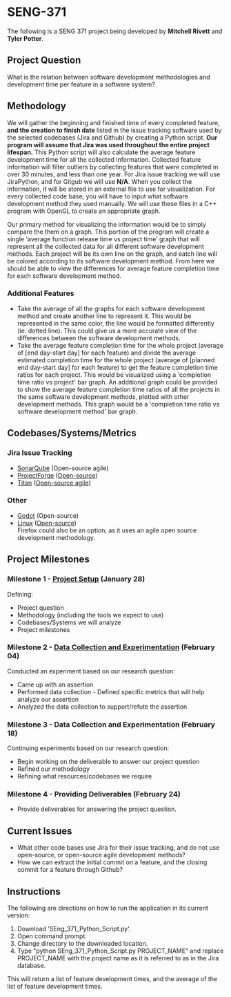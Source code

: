 # SENG-371
The following is a SENG 371 project being developed by <b>Mitchell Rivett</b> and <b>Tyler Potter</b>.

## Project Question
What is the relation between software development methodologies and development time per feature in a software system?

## Methodology
We will gather the beginning and finished time of every completed feature, <b>and the creation to finish date</b> listed in the issue tracking software used by the selected codebases (Jira and Github) by creating a Python script. <b>Our program will assume that Jira was used throughout the entire project lifespan.</b> This Python script will also calculate the average feature development time for all the collected information. Collected feature information will filter outliers by collecting features that were completed in over 30 minutes, and less than one year. For Jira issue tracking we will use JiraPython, and for Gitgub we will use <b>N/A</b>. When you collect the information, it will be stored in an external file to use for visualization. For every collected code base, you will have to input what software development method they used manually. We will use these files in a C++ program with OpenGL to create an appropriate graph.

Our primary method for visualizing the information would be to simply compare the them on a graph. This portion of the program will create a single 'average function release time vs project time' graph that will represent all the collected data for all different software development methods. Each project will be its own line on the graph, and eatch line will be colored according to its software development method. From here we should be able to view the differences for average feature completion time for each software development method.

### Additional Features
* Take the average of all the graphs for each software development method and create another line to represent it. This would be represented in the same color, the line would be formatted differently (ie. dotted line). This could give us a more accurate view of the differences between the software development methods.
* Take the average feature completion time for the whole project (average of [end day-start day] for each feature) and divide the average estimated completion time for the whole project (average of [planned end day-start day] for each feature) to get the feature completion time ratios for each project. This would be visualized using a 'completion time ratio vs project' bar graph. An additional graph could be provided to show the average feature completion time ratios of all the projects in the same software development methods, plotted with other development methods. This graph would be a 'completion time ratio vs software development method' bar graph.

## Codebases/Systems/Metrics
### Jira Issue Tracking
* <a href="https://github.com/SonarSource/sonarqube">SonarQube</a> (Open-source agile)
* <a href="https://github.com/micromata/projectforge-webapp">ProjectForge</a> (<a href="http://www.projectforge.org/">Open-source</a>)
* <a href="https://github.com/thinkaurelius/titan">Titan</a> (<a href="https://groups.google.com/forum/?utm_medium=email&utm_source=footer#!msg/aureliusgraphs/cIcJpwOnZMw/_Whhegn10t4J">Open-source agile</a>)

### Other
* <a href="https://github.com/okamstudio/godot">Godot</a> (Open-source)
* <a href="https://github.com/torvalds/linux">Linux</a> (<a href="http://www.linuxfoundation.org/what-is-linux">Open-source</a>)
<br>Firefox could also be an option, as it uses an agile open source development methodology.

## Project Milestones

### Milestone 1 - <a href="https://github.com/ycoady/UVic-Software-Evolution/issues/9">Project Setup</a> (January 28)
Defining:
* Project question
* Methodology (including the tools we expect to use)
* Codebases/Systems we will analyze
* Project milestones

### Milestone 2 - <a href="https://github.com/ycoady/UVic-Software-Evolution/issues/10">Data Collection and Experimentation</a> (February 04)
Conducted an experiment based on our research question:
* Came up with an assertion 
* Performed data collection - Defined specific metrics that will help analyze our assertion
* Analyzed the data collection to support/refute the assertion

### Milestone 3 - Data Collection and Experimentation (February 18)
Continuing experiments based on our research question:
* Begin working on the deliverable to answer our project question
* Refined our methodology
* Refining what resources/codebases we require

### Milestone 4 - Providing Deliverables (February 24)
* Provide deliverables for answering the project question.

## Current Issues
* What other code bases use Jira for their issue tracking, and do not use open-source, or open-source agile development methods?
* How we can extract the initial commit on a feature, and the closing commit for a feature through Github?

## Instructions
The following are directions on how to run the application in its current version:
<ol>
<li>Download 'SEng_371_Python_Script.py'.
<li>Open command prompt.
<li>Change directory to the downloaded location.
<li>Type "python SEng_371_Python_Script.py PROJECT_NAME" and replace PROJECT_NAME with the project name as it is referred to as in the Jira database.
</ol>
This will return a list of feature development times, and the average of the list of feature development times.

